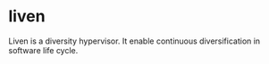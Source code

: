 # liven
Liven is a diversity hypervisor. It enable continuous diversification in software life cycle.
